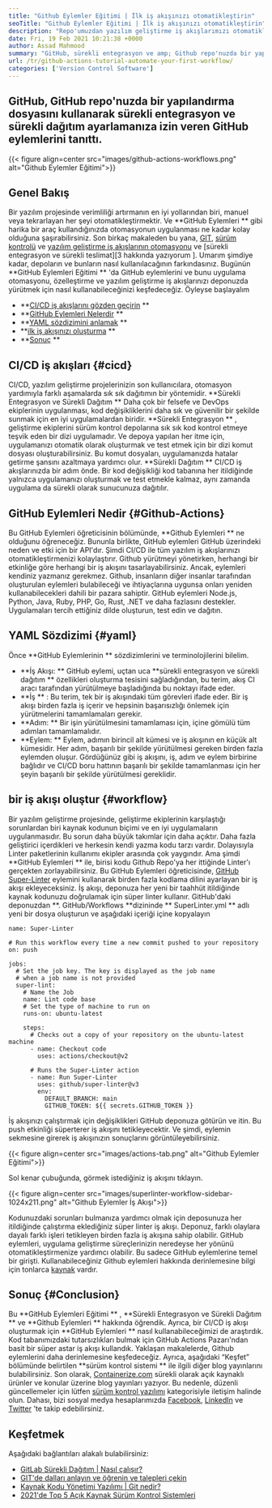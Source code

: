 ```yaml
---
title: "Github Eylemler Eğitimi | İlk iş akışınızı otomatikleştirin" 
seoTitle: "Github Eylemler Eğitimi | İlk iş akışınızı otomatikleştirin" 
description: "Repo'umuzdan yazılım geliştirme iş akışlarımızı otomatikleştirmek ve yürütmek için GitHub Eylemleri'ni nasıl kullanabileceğimizi araştırmak için bu GitHub Eylemleri Eğitimi'ni izleyin." 
date: Fri, 19 Feb 2021 10:21:38 +0000
author: Assad Mahmood
summary: "GitHub, sürekli entegrasyon ve amp; Github repo'nuzda bir yapılandırma dosyası kullanarak sürekli dağıtım." 
url: /tr/github-actions-tutorial-automate-your-first-workflow/
categories: ['Version Control Software']
---
```


## GitHub, GitHub repo'nuzda bir yapılandırma dosyasını kullanarak sürekli entegrasyon ve sürekli dağıtım ayarlamanıza izin veren GitHub eylemlerini tanıttı.

{{< figure align=center src="images/github-actions-workflows.png" alt="Github Eylemler Eğitimi">}}


## Genel Bakış
Bir yazılım projesinde verimliliği artırmanın en iyi yollarından biri, manuel veya tekrarlayan her şeyi otomatikleştirmektir. Ve  **GitHub Eylemleri **  gibi harika bir araç kullandığınızda otomasyonun uygulanması ne kadar kolay olduğuna şaşırabilirsiniz. Son birkaç makaleden bu yana, [GIT][1], [sürüm kontrolü][1] ve [yazılım geliştirme iş akışlarının otomasyonu][2] ve [sürekli entegrasyon ve sürekli teslimat][3 hakkında yazıyorum ]. Umarım şimdiye kadar, depoların ve bunların nasıl kullanılacağının farkındasınız.
Bugünün  **GitHub Eylemleri Eğitimi **  'da GitHub eylemlerini ve bunu uygulama otomasyonu, özelleştirme ve yazılım geliştirme iş akışlarınızı deponuzda yürütmek için nasıl kullanabileceğinizi keşfedeceğiz. Öyleyse başlayalım
  * **[CI/CD iş akışlarını gözden geçirin][4] ** 
  * **[GitHub Eylemleri Nelerdir][5] ** 
  * **[YAML sözdizimini anlamak][6] ** 
  * **[ilk iş akışınızı oluşturma][7] ** 
  * **[Sonuç][8] ** 

## CI/CD iş akışları   {#cicd}
CI/CD, yazılım geliştirme projelerinizin son kullanıcılara, otomasyon yardımıyla farklı aşamalarda sık sık dağıtımın bir yöntemidir.  **Sürekli Entegrasyon ve Sürekli Dağıtım **  Daha çok bir felsefe ve DevOps ekiplerinin uygulanması, kod değişikliklerini daha sık ve güvenilir bir şekilde sunmak için en iyi uygulamalardan biridir.
 **Sürekli Entegrasyon ** , geliştirme ekiplerini sürüm kontrol depolarına sık sık kod kontrol etmeye teşvik eden bir dizi uygulamadır. Ve depoya yapılan her itme için, uygulamanızı otomatik olarak oluşturmak ve test etmek için bir dizi komut dosyası oluşturabilirsiniz. Bu komut dosyaları, uygulamanızda hatalar getirme şansını azaltmaya yardımcı olur.
 **Sürekli Dağıtım **  CI/CD iş akışlarınızda bir adım önde. Bir kod değişikliği kod tabanına her itildiğinde yalnızca uygulamanızı oluşturmak ve test etmekle kalmaz, aynı zamanda uygulama da sürekli olarak sunucunuza dağıtılır.

## GitHub Eylemleri Nedir   {#Github-Actions}
Bu GitHub Eylemleri öğreticisinin bölümünde,  **Github Eylemleri **  ne olduğunu öğreneceğiz. Bununla birlikte, GitHub eylemleri GitHub üzerindeki neden ve etki için bir API'dır. Şimdi CI/CD ile tüm yazılım iş akışlarınızı otomatikleştirmenizi kolaylaştırır. Github yürütmeyi yönetirken, herhangi bir etkinliğe göre herhangi bir iş akışını tasarlayabilirsiniz. Ancak, eylemleri kendiniz yazmanız gerekmez. Github, insanların diğer insanlar tarafından oluşturulan eylemleri bulabileceği ve ihtiyaçlarına uygunsa onları yeniden kullanabilecekleri dahili bir pazara sahiptir. GitHub eylemleri Node.js, Python, Java, Ruby, PHP, Go, Rust, .NET ve daha fazlasını destekler. Uygulamaları tercih ettiğiniz dilde oluşturun, test edin ve dağıtın.

## YAML Sözdizimi   {#yaml}
Önce  **GitHub Eylemlerinin **  sözdizimlerini ve terminolojilerini bilelim.
  * **İş Akışı: **  GitHub eylemi, uçtan uca  **sürekli entegrasyon ve sürekli dağıtım **  özellikleri oluşturma tesisini sağladığından, bu terim, akış CI aracı tarafından yürütülmeye başladığında bu noktayı ifade eder.
  * **İş ** : Bu terim, tek bir iş akışındaki tüm görevleri ifade eder. Bir iş akışı birden fazla iş içerir ve hepsinin başarısızlığı önlemek için yürütmelerini tamamlamaları gerekir.
  * **Adım: **  Bir işin yürütülmesini tamamlaması için, içine gömülü tüm adımları tamamlamalıdır.
  * **Eylem: **  Eylem, adımın birincil alt kümesi ve iş akışının en küçük alt kümesidir. Her adım, başarılı bir şekilde yürütülmesi gereken birden fazla eylemden oluşur.
Gördüğünüz gibi iş akışını, iş, adım ve eylem birbirine bağlıdır ve CI/CD boru hattının başarılı bir şekilde tamamlanması için her şeyin başarılı bir şekilde yürütülmesi gereklidir.

## bir iş akışı oluştur   {#workflow}
Bir yazılım geliştirme projesinde, geliştirme ekiplerinin karşılaştığı sorunlardan biri kaynak kodunun biçimi ve en iyi uygulamaların uygulanmasıdır. Bu sorun daha büyük takımlar için daha açıktır. Daha fazla geliştirici içerdikleri ve herkesin kendi yazma kodu tarzı vardır. Dolayısıyla Linter paketlerinin kullanımı ekipler arasında çok yaygındır. Ama şimdi  **GitHub Eylemleri **  ile, birisi kodu Github Repo'ya her ittiğinde Linter'ı gerçekten zorlayabilirsiniz.
Bu GitHub Eylemleri öğreticisinde, [GitHub Super-Linter][9] eylemini kullanarak birden fazla kodlama dilini ayarlayan bir iş akışı ekleyeceksiniz. İş akışı, deponuza her yeni bir taahhüt itildiğinde kaynak kodunuzu doğrulamak için süper linter kullanır.
GitHub'daki deponuzdan **. GitHub/Workflows  **dizininde **  SuperLinter.yml ** adlı yeni bir dosya oluşturun ve aşağıdaki içeriği içine kopyalayın
```
name: Super-Linter

# Run this workflow every time a new commit pushed to your repository
on: push

jobs:
  # Set the job key. The key is displayed as the job name
  # when a job name is not provided
  super-lint:
    # Name the Job
    name: Lint code base
    # Set the type of machine to run on
    runs-on: ubuntu-latest

    steps:
      # Checks out a copy of your repository on the ubuntu-latest machine
      - name: Checkout code
        uses: actions/checkout@v2

      # Runs the Super-Linter action
      - name: Run Super-Linter
        uses: github/super-linter@v3
        env:
          DEFAULT_BRANCH: main
          GITHUB_TOKEN: ${{ secrets.GITHUB_TOKEN }}
```
İş akışınızı çalıştırmak için değişiklikleri GitHub deponuza götürün ve itin. Bu push etkinliği süperterer iş akışını tetikleyecektir. Ve şimdi, eylemin sekmesine girerek iş akışınızın sonuçlarını görüntüleyebilirsiniz.

{{< figure align=center src="images/actions-tab.png" alt="Github Eylemler Eğitimi">}}

Sol kenar çubuğunda, görmek istediğiniz iş akışını tıklayın.

{{< figure align=center src="images/superlinter-workflow-sidebar-1024x211.png" alt="Github Eylemler İş Akışı">}}

Kodunuzdaki sorunları bulmanıza yardımcı olmak için deposunuza her itildiğinde çalıştırma eklediğiniz süper linter iş akışı. Deponuz, farklı olaylara dayalı farklı işleri tetikleyen birden fazla iş akışına sahip olabilir. GitHub eylemleri, uygulama geliştirme süreçlerinizin neredeyse her yönünü otomatikleştirmenize yardımcı olabilir. Bu sadece GitHub eylemlerine temel bir girişti. Kullanabileceğiniz Github eylemleri hakkında derinlemesine bilgi için tonlarca [kaynak][10] vardır.

## Sonuç   {#Conclusion}
Bu  **GitHub Eylemleri Eğitimi ** ,  **Sürekli Entegrasyon ve Sürekli Dağıtım **  ve  **Github Eylemleri **  hakkında öğrendik. Ayrıca, bir CI/CD iş akışı oluşturmak için  **GitHub Eylemleri **  nasıl kullanabileceğimizi de araştırdık. Kod tabanımızdaki tutarsızlıkları bulmak için GitHub Actions Pazarı'ndan basit bir süper astar iş akışı kullandık. Yaklaşan makalelerde, Github eylemlerini daha derinlemesine keşfedeceğiz. Ayrıca, aşağıdaki “Keşfet” bölümünde belirtilen  **sürüm kontrol sistemi **  ile ilgili diğer blog yayınlarını bulabilirsiniz.
Son olarak, [Containerize.com][11] sürekli olarak açık kaynaklı ürünler ve konular üzerine blog yayınları yazıyor. Bu nedenle, düzenli güncellemeler için lütfen [sürüm kontrol yazılımı][12] kategorisiyle iletişim halinde olun. Dahası, bizi sosyal medya hesaplarımızda [Facebook][13], [LinkedIn][14] ve [Twitter][15] 'te takip edebilirsiniz.

## Keşfetmek
Aşağıdaki bağlantıları alakalı bulabilirsiniz:
  * [GitLab Sürekli Dağıtım | Nasıl çalışır?][16]
  * [GIT'de dalları anlayın ve öğrenin ve talepleri çekin][2]
  * [Kaynak Kodu Yönetimi Yazılımı | Git nedir?][17]
  * [2021'de Top 5 Açık Kaynak Sürüm Kontrol Sistemleri][18]

  
[1]: https://blog.containerize.com/2021/01/08/guide-to-version-control-and-source-code-management-using-git/
[2]: https://blog.containerize.com/version-control-software/understand-and-learn-branches-and-pull-requests-in-git/
[3]: https://blog.containerize.com/version-control-software/gitlab-continuous-deployment-how-it-works/
[4]: #cicd
[5]: #github-actions
[6]: #yaml
[7]: #workflow
[8]: #conclusion
[9]: https://github.com/github/super-linter
[10]: https://docs.github.com/en/actions/learn-github-actions
[11]: https://www.containerize.com/
[12]: https://products.containerize.com/version-control/
[13]: https://web.facebook.com/containerize
[14]: https://www.linkedin.com/company/containerize/
[15]: https://twitter.com/containerize_co
[16]: https://blog.containerize.com/version-control-software/gitlab-continuous-deployment-how-it-works/
[17]: https://blog.containerize.com/version-control-software/source-code-management-software-what-is-git/
[18]: https://blog.containerize.com/version-control-software/top-5-open-source-version-control-systems-in-2021/
